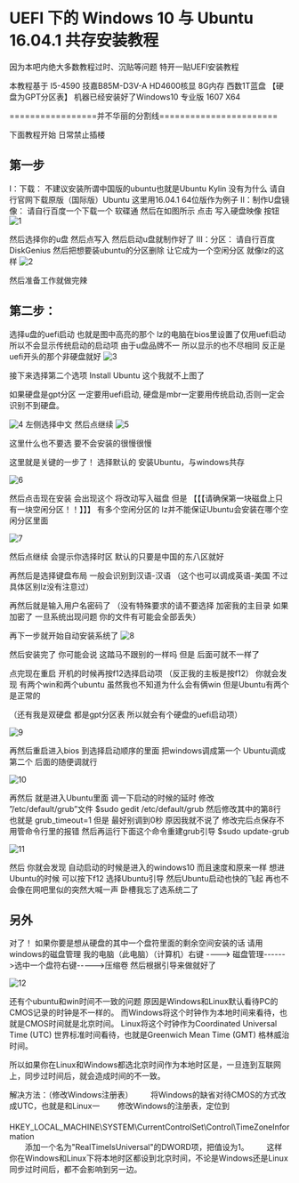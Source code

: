 # UEFI 下的 Windows 10 与 Ubuntu 16.04.1 共存安装教程

因为本吧内绝大多数教程过时、沉贴等问题
特开一贴UEFI安装教程


本教程基于
I5-4590
技嘉B85M-D3V-A
HD4600核显
8G内存
西数1T蓝盘 【硬盘为GPT分区表】
机器已经安装好了Windows10 专业版 1607 X64


=================并不华丽的分割线=======================


下面教程开始
日常禁止插楼

## 第一步
Ⅰ：下载：
不建议安装所谓中国版的ubuntu也就是Ubuntu Kylin
没有为什么
请自行官网下载原版（国际版）Ubuntu
这里用16.04.1 64位版作为例子
Ⅱ：制作U盘镜像：
请自行百度一个下载一个 软碟通
然后在如图所示 点击 写入硬盘映像 按钮
![1](http://imgsrc.baidu.com/forum/w%3D580%3Bcp%3Dtieba%2C10%2C394%3Bap%3Dubuntu%B0%C9%2C90%2C402/sign=f9375540262eb938ec6d7afae559e645/0e69d939b6003af397578ac13c2ac65c1238b6d8.jpg)

然后选择你的u盘 然后点写入
然后启动u盘就制作好了
Ⅲ：分区：
请自行百度 DiskGenius
然后把想要装ubuntu的分区删除 让它成为一个空闲分区 就像lz的这样
![2](http://imgsrc.baidu.com/forum/w%3D580/sign=2cd2393ead0f4bfb8cd09e5c334e788f/ed83ba003af33a87478056bbcf5c10385143b5d8.jpg)

然后准备工作就做完辣

## 第二步：
选择u盘的uefi启动 也就是图中高亮的那个
lz的电脑在bios里设置了仅用uefi启动 所以不会显示传统启动的启动项
由于u盘品牌不一 所以显示的也不尽相同 反正是uefi开头的那个非硬盘就好
![3](http://imgsrc.baidu.com/forum/w%3D580/sign=b8b966783001213fcf334ed464e636f8/a6eb03b30f2442a7ec9aaf04d843ad4bd0130230.jpg)

接下来选择第二个选项
Install Ubuntu
这个我就不上图了

如果硬盘是gpt分区 一定要用uefi启动, 硬盘是mbr一定要用传统启动,否则一定会识别不到硬盘。

![4](http://imgsrc.baidu.com/forum/w%3D580/sign=fcaaf9c39122720e7bcee2f24bca0a3a/a438dd58ccbf6c8175577049b53eb13532fa406d.jpg)
左侧选择中文
然后点继续
![5](http://imgsrc.baidu.com/forum/w%3D580/sign=80fe63d7fb1fbe091c5ec31c5b610c30/8484bd3533fa828b5d2bc142f41f4134960a5a45.jpg)

这里什么也不要选 要不会安装的很慢很慢

这里就是关键的一步了！
选择默认的 安装Ubuntu，与windows共存

![6](http://imgsrc.baidu.com/forum/w%3D580/sign=10d160b2d454564ee565e43183df9cde/c0a38a18367adab4136847e282d4b31c8601e415.jpg)

然后点击现在安装 会出现这个 将改动写入磁盘 但是
【【【请确保第一块磁盘上只有一块空闲分区！！】】】
有多个空闲分区的 lz并不能保证Ubuntu会安装在哪个空闲分区里面

![7](http://imgsrc.baidu.com/forum/w%3D580/sign=22f6accd193853438ccf8729a312b01f/fb74cffdfc039245c154beae8e94a4c27f1e25e3.jpg)

然后点继续
会提示你选择时区
默认的只要是中国的东八区就好

再然后是选择键盘布局
一般会识别到汉语-汉语
（这个也可以调成英语-美国 不过具体区别lz没有注意过）

再然后就是输入用户名密码了
（没有特殊要求的请不要选择 加密我的主目录 如果加密了 一旦系统出现问题 你的文件有可能会全部丢失）

再下一步就开始自动安装系统了
![8](http://imgsrc.baidu.com/forum/w%3D580/sign=537ce18108e9390156028d364bed54f9/433392510fb30f246d02b5a2c195d143ac4b0334.jpg)

然后安装完了
你可能会说
这踏马不跟别的一样吗
但是
后面可就不一样了

点完现在重启
开机的时候再按f12选择启动项
（反正我的主板是按f12）
你就会发现
有两个win和两个ubuntu
虽然我也不知道为什么会有俩win 但是Ubuntu有两个是正常的

（还有我是双硬盘 都是gpt分区表 所以就会有个硬盘的uefi启动项）

![9](http://imgsrc.baidu.com/forum/w%3D580/sign=e34143bbcf5c1038247ececa8210931c/f046cfcec3fdfc039854a019dd3f8794a5c22698.jpg)

再然后重启进入bios
到选择启动顺序的里面
把windows调成第一个
Ubuntu调成第二个
后面的随便调就行

![10](http://imgsrc.baidu.com/forum/w%3D580/sign=cafc746538adcbef01347e0e9cae2e0e/8e475e66d0160924b146efbadd0735fae7cd346d.jpg)

再然后 就是进入Ubuntu里面 调一下启动的时候的延时
修改 ”/etc/default/grub”文件
$sudo gedit /etc/default/grub
然后修改其中的第8行 也就是
grub_timeout=1
但是 最好别调到0秒 原因我就不说了
修改完后点保存不用管命令行里的报错
然后再运行下面这个命令重建grub引导
$sudo update-grub

![11](http://imgsrc.baidu.com/forum/w%3D580/sign=6ff68c46982397ddd679980c6983b216/eaa102f41bd5ad6ed70ad14b88cb39dbb4fd3cdd.jpg)

然后 你就会发现
自动启动的时候是进入的windows10
而且速度和原来一样
想进Ubuntu的时候 可以按下f12 选择Ubuntu引导
然后Ubuntu启动也快的飞起
再也不会像在网吧里似的突然大喊一声
卧槽我忘了选系统二了

## 另外
对了！ 如果你要是想从硬盘的其中一个盘符里面的剩余空间安装的话
请用windows的磁盘管理
我的电脑（此电脑）（计算机）右键 ----> 磁盘管理------>选中一个盘符右键----->压缩卷
然后根据引导来做就好了

![12](http://imgsrc.baidu.com/forum/w%3D580%3Bcp%3Dtieba%2C10%2C384%3Bap%3Dubuntu%B0%C9%2C90%2C392/sign=d07b47116c380cd7e61ea2e5917fce44/8a414f166d224f4a40a1cbb200f790529922d195.jpg)


还有个ubuntu和win时间不一致的问题
原因是Windows和Linux默认看待PC的CMOS记录的时钟是不一样的。
而Windows将这个时钟作为本地时间来看待，也就是CMOS时间就是北京时间。
Linux将这个时钟作为Coordinated Universal Time (UTC) 世界标准时间看待，也就是Greenwich Mean Time (GMT) 格林威治时间。


所以如果你在Linux和Windows都选北京时间作为本地时区是，一旦连到互联网上，同步过时间后，就会造成时间的不一致。


解决方法：（修改Windows注册表）
　　将Windows的缺省对待CMOS的方式改成UTC，也就是和Linux一
　　修改Windows的注册表，定位到
　　HKEY_LOCAL_MACHINE\SYSTEM\CurrentControlSet\Control\TimeZoneInformation\
　　添加一个名为"RealTimeIsUniversal"的DWORD项，把值设为1。
　　这样你在Windows和Linux下将本地时区都设到北京时间，不论是Windows还是Linux同步过时间后，都不会影响到另一边。
